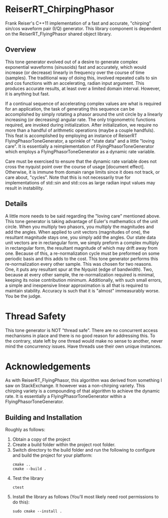 # ReiserRT_ChirpingPhasor

Frank Reiser's C++11 implementation of a fast and accurate, "chirping" sin/cos waveform pair (I/Q) generator.
This library component is dependent on the ReiserRT_FlyingPhasor shared object library.

## Overview

This tone generator evolved out of a desire to generate complex exponential waveforms (sinusoids) fast and accurately,
which would increase (or decrease) linearly in frequency over the course of time (samples). 
The traditional way of doing this, involved repeated calls to sin and cos functions with an accelerating, radian input argument.
This produces accurate results, at least over a limited domain interval. However, it is anything but fast.

If a continual sequence of accelerating complex values are what is required for an application,
the task of generating this sequence can be accomplished by simply rotating a phasor around the unit circle
by a linearly increasing (or decreasing) angular rate. 
The only trigonometric functions required, are invoked during initialization. 
After initialization, we require no more than a handful of arithmetic operations (maybe a couple handfuls).
This feat is accomplished by employing an instance of ReiserRT FlyingPhasorToneGenerator, a sprinkle of "state data"
and a little "loving care". It is essentially a reimplementation of FlyingPhasorToneGenerator which employs a
FlyingPhasorToneGenerator as a dynamic rate variable.

Care must be exercised to ensure that the dynamic rate variable
does not cross the nyquist point over the course of usage [document effect]. Otherwise, it is immune from
domain range limits since it does not track, or care about, "cycles".
Note that this is not necessarily true for implementations of std::sin and std::cos as large radian input
values may result in instability.

## Details
A little more needs to be said regarding the "loving care" mentioned above.
This tone generator is taking advantage of Euler's mathematics of the unit circle. When you multiply two phasors,
you multiply the magnitudes and add the angles. When applied to unit vectors (magnitudes of one),
the resultant magnitude stays one, you simply add the angles. Our state data unit vectors are in rectangular form,
we simply preform a complex multiply in rectangular form, the resultant magnitude of which may drift away from one.
Because of this, a re-normalization cycle must be preformed on some periodic basis and this adds to the cost.
This tone generator performs this re-normalization every other sample. This was chosen for two reasons.
One, it puts any resultant spur at the Nyquist (edge of bandwidth). Two, because at every other sample,
the re-normalization required is minimal, keeping its noise contribution minimum.
Additionally, with such small errors, a simple and inexpensive linear approximation is all that is required to maintain
stability. Accuracy is such that it is "almost" immeasurably worse. You be the judge.

# Thread Safety
This tone generator is NOT "thread safe". There are no concurrent access mechanisms in place and there is no good reason
for addressing this. To the contrary, state left by one thread would make no sense to another,
never mind the concurrency issues. Have threads use their own unique instances.

# Acknowledgements
As with ReiserRT_FlyingPhasor, this algorithm was derived from something I saw on StackExchange. It however was
a non-chirping variety. This chirping variety is a compounding of that algorithm to achieve the dynamic rate.
It is essentially a FlyingPhasorToneGenerator within a FlyingPhasorToneGenerator.

## Building and Installation
Roughly as follows:
1) Obtain a copy of the project
2) Create a build folder within the project root folder.
3) Switch directory to the build folder and run the following
   to configure and build the project for your platform:
   ```
   cmake ..
   cmake --build .
   ```
4) Test the library
   ```
   ctest
   ```
5) Install the library as follows (You'll most likely
   need root permissions to do this):
   ```
   sudo cmake --install .
   ```
   